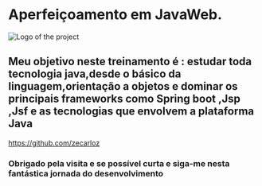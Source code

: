 # Aperfeiçoamento em JavaWeb.

![Logo of the project](https://icon-library.com/images/java-icon-image/java-icon-image-12.jpg)

## Meu objetivo neste treinamento é : estudar toda tecnologia java,desde o básico da linguagem,orientação a objetos e dominar os principais frameworks como Spring boot ,Jsp ,Jsf e as tecnologias que envolvem a plataforma Java
https://github.com/zecarloz
### Obrigado pela visita e se possível curta e siga-me nesta fantástica jornada do desenvolvimento

